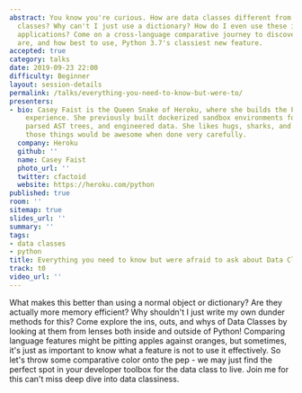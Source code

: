 ```yaml
---
abstract: You know you're curious. How are data classes different from other Python
  classes? Why can't I just use a dictionary? How do I even use these in my existing
  applications? Come on a cross-language comparative journey to discover just what
  are, and how best to use, Python 3.7's classiest new feature.
accepted: true
category: talks
date: 2019-09-23 22:00
difficulty: Beginner
layout: session-details
permalink: /talks/everything-you-need-to-know-but-were-to/
presenters:
- bio: Casey Faist is the Queen Snake of Heroku, where she builds the Python deployment
    experience. She previously built dockerized sandbox environments for the browser,
    parsed AST trees, and engineered data. She likes hugs, sharks, and thinks combining
    those things would be awesome when done very carefully.
  company: Heroku
  github: ''
  name: Casey Faist
  photo_url: ''
  twitter: cfactoid
  website: https://heroku.com/python
published: true
room: ''
sitemap: true
slides_url: ''
summary: ''
tags:
- data classes
- python
title: Everything you need to know but were afraid to ask about Data Classes
track: t0
video_url: ''
---
```


What makes this better than using a normal object or dictionary? Are they actually more memory efficient? Why shouldn't I just write my own dunder methods for this? Come explore the ins, outs, and whys of Data Classes by looking at them from lenses both inside and outside of Python! Comparing language features might be pitting apples against oranges, but sometimes, it's just as important to know what a feature is not to use it effectively. So let's throw some comparative color onto the pep - we may just find the perfect spot in your developer toolbox for the data class to live. Join me for this can't miss deep dive into data classiness.